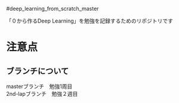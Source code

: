  #deep_learning_from_scratch_master
 
「０から作るDeep Learning」を勉強を記録するためのリポジトリです

# 注意点  
## ブランチについて
masterブランチ　勉強1周目  
2nd-lapブランチ　勉強２週目  
